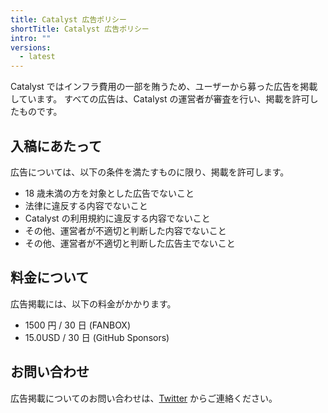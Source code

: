 ```yaml
---
title: Catalyst 広告ポリシー
shortTitle: Catalyst 広告ポリシー
intro: ""
versions:
  - latest
---
```


Catalyst ではインフラ費用の一部を賄うため、ユーザーから募った広告を掲載しています。
すべての広告は、Catalyst の運営者が審査を行い、掲載を許可したものです。

## 入稿にあたって

広告については、以下の条件を満たすものに限り、掲載を許可します。

- 18 歳未満の方を対象とした広告でないこと
- 法律に違反する内容でないこと
- Catalyst の利用規約に違反する内容でないこと
- その他、運営者が不適切と判断した内容でないこと
- その他、運営者が不適切と判断した広告主でないこと

## 料金について

広告掲載には、以下の料金がかかります。

- 1500 円 / 30 日 (FANBOX)
- 15.0USD / 30 日 (GitHub Sponsors)

## お問い合わせ

広告掲載についてのお問い合わせは、[Twitter](https://twitter.com/6jz) からご連絡ください。
